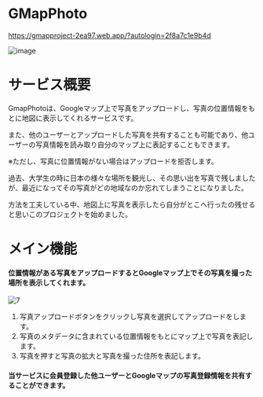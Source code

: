 # GMapPhoto
https://gmapproject-2ea97.web.app/?autologin=2f8a7c1e9b4d

![image](https://github.com/user-attachments/assets/701a4e0a-1f4f-469e-a742-56f2f585b1fa)

サービス概要
=============
GmapPhotoは、Googleマップ上で写真をアップロードし、写真の位置情報をもとに地図に表示してくれるサービスです。

また、他のユーザーとアップロードした写真を共有することも可能であり、他ユーザーの写真情報を読み取り自分のマップ上に表記することもできます。

※ただし、写真に位置情報がない場合はアップロードを拒否します。

過去、大学生の時に日本の様々な場所を観光し、その思い出を写真で残しましたが、最近になってその写真がどの地域なのか忘れてしまうことになりました。

方法を工夫している中、地図上に写真を表示したら自分がとこへ行ったの残せると思いこのプロジェクトを始めました。

メイン機能
==========
#### 位置情報がある写真をアップロードするとGoogleマップ上でその写真を撮った場所を表示してくれます。
![7](https://github.com/user-attachments/assets/55be77e9-abd1-40f6-bbd9-90c65b6b1501)
1. 写真アップロードボタンをクリックし写真を選択してアップロードをします。
2. 写真のメタデータに含まれている位置情報をもとにマップ上で写真を表記します。
3. 写真を押すと写真の拡大と写真を撮った住所を表記します。

#### 当サービスに会員登録した他ユーザーとGoogleマップの写真登録情報を共有することができます。


